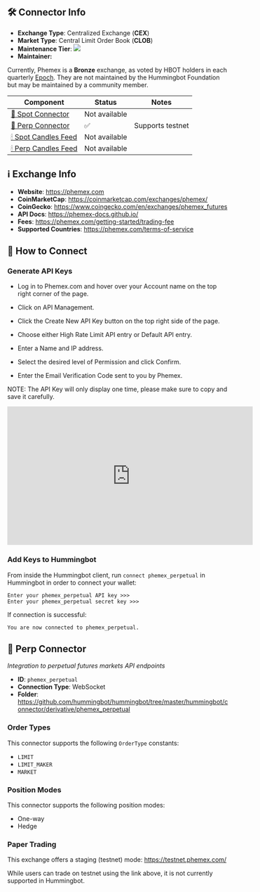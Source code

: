## 🛠 Connector Info

- **Exchange Type**: Centralized Exchange (**CEX**)
- **Market Type**: Central Limit Order Book (**CLOB**)
- **Maintenance Tier**: ![](https://img.shields.io/static/v1?label=Hummingbot&message=BRONZE&color=green)
- **Maintainer:** 

Currently, Phemex is a **Bronze** exchange, as voted by HBOT holders in each quarterly [Epoch](/governance/epochs). They are not maintained by the Hummingbot Foundation but may be maintained by a community member.

| Component | Status | Notes | 
| --------- | ------ | ----- |
| [🔀 Spot Connector](#spot-connector) | Not available |
| [🔀 Perp Connector](#perp-connector) | ✅ | Supports testnet
| [🕯 Spot Candles Feed](#spot-candles-feed) | Not available | 
| [🕯 Perp Candles Feed](#perp-candles-feed) | Not available | 

## ℹ️ Exchange Info

- **Website**: <https://phemex.com>
- **CoinMarketCap**: <https://coinmarketcap.com/exchanges/phemex/>
- **CoinGecko**: <https://www.coingecko.com/en/exchanges/phemex_futures>
- **API Docs**: <https://phemex-docs.github.io/>
- **Fees**: <https://phemex.com/getting-started/trading-fee>
- **Supported Countries**: <https://phemex.com/terms-of-service> 

## 🔑 How to Connect

### Generate API Keys

- Log in to Phemex.com and hover over your Account name on the top right corner of the page.

- Click on API Management.

- Click the Create New API Key button on the top right side of the page.

- Choose either High Rate Limit API entry or Default API entry.

- Enter a Name and IP address.

- Select the desired level of Permission and click Confirm.

- Enter the Email Verification Code sent to you by Phemex.

NOTE: The API Key will only display one time, please make sure to copy and save it carefully.

<iframe width="560" height="315" src="https://www.youtube.com/embed/6Mmm6kQ-Ifs" title="YouTube video player" frameborder="0" allow="accelerometer; autoplay; clipboard-write; encrypted-media; gyroscope; picture-in-picture; web-share" allowfullscreen></iframe>

### Add Keys to Hummingbot

From inside the Hummingbot client, run `connect phemex_perpetual` in Hummingbot in order to connect your wallet:

```
Enter your phemex_perpetual API key >>>
Enter your phemex_perpetual secret key >>>
```

If connection is successful:

```
You are now connected to phemex_perpetual.
```


## 🔀 Perp Connector
*Integration to perpetual futures markets API endpoints*

- **ID**: `phemex_perpetual`
- **Connection Type**: WebSocket
- **Folder**: <https://github.com/hummingbot/hummingbot/tree/master/hummingbot/connector/derivative/phemex_perpetual>

### Order Types

This connector supports the following `OrderType` constants:

- `LIMIT`
- `LIMIT_MAKER`
- `MARKET`

### Position Modes

This connector supports the following position modes:

- One-way
- Hedge

### Paper Trading

This exchange offers a staging (testnet) mode: <https://testnet.phemex.com/>

While users can trade on testnet using the link above, it is not currently supported in Hummingbot.